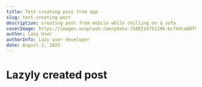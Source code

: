 ```yaml
---
title: Test creating post from app
slug: test-creating-post
description: creating post from mobile while chilling on a sofa
coverImage: https://images.unsplash.com/photo-1508214751196-bcfd4ca60f91?ixlib=rb-4.0.3&ixid=M3wxMjA3fDB8MHxwaG90by1wYWdlfHx8fGVufDB8fHx8fA%3D%3D&auto=format&fit=crop&w=1170&q=80
author: Lazy User
authorInfo: Lazy user developer
date: August 2, 2025
---
```


# Lazyly created post


